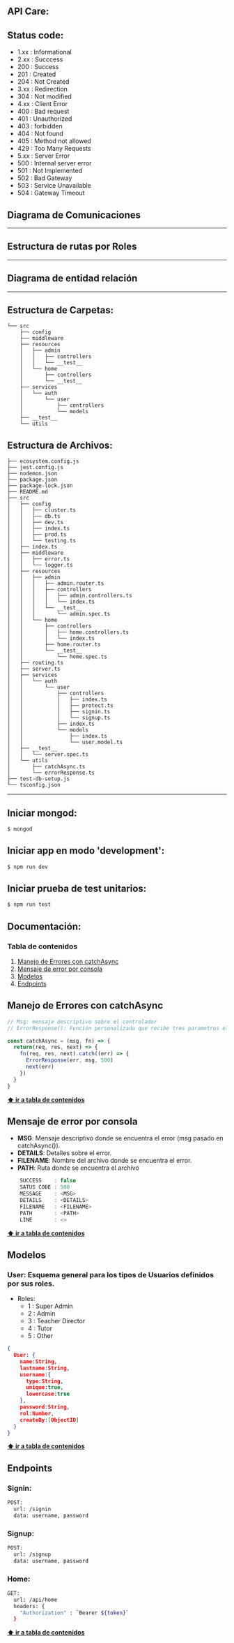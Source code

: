 ## API Care: 
## Status code:

* 1.xx : Informational
* 2.xx : Succcess
* 200 : Success
* 201 : Created
* 204 : Not Created
* 3.xx : Redirection
* 304 : Not modified
* 4.xx : Client Error
* 400 : Bad request
* 401 : Unauthorized
* 403 : forbidden
* 404 : Not found
* 405 : Method not allowed 
* 429 : Too Many Requests
* 5.xx : Server Error
* 500 : Internal server error
* 501 : Not Implemented
* 502 : Bad Gateway
* 503 : Service Unavailable
* 504 : Gateway Timeout

## Diagrama de Comunicaciones

---
## Estructura de rutas por Roles

---

## Diagrama de entidad relación

---

## Estructura de Carpetas:
```
└── src
    ├── config
    ├── middleware
    ├── resources
    │   ├── admin
    │   │   ├── controllers
    │   │   └── __test__
    │   └── home
    │       ├── controllers
    │       └── __test__
    ├── services
    │   └── auth
    │       └── user
    │           ├── controllers
    │           └── models
    ├── __test__
    └── utils

```

## Estructura de Archivos:
```
├── ecosystem.config.js
├── jest.config.js
├── nodemon.json
├── package.json
├── package-lock.json
├── README.md
├── src
│   ├── config
│   │   ├── cluster.ts
│   │   ├── db.ts
│   │   ├── dev.ts
│   │   ├── index.ts
│   │   ├── prod.ts
│   │   └── testing.ts
│   ├── index.ts
│   ├── middleware
│   │   ├── error.ts
│   │   └── logger.ts
│   ├── resources
│   │   ├── admin
│   │   │   ├── admin.router.ts
│   │   │   ├── controllers
│   │   │   │   ├── admin.controllers.ts
│   │   │   │   └── index.ts
│   │   │   └── __test__
│   │   │       └── admin.spec.ts
│   │   └── home
│   │       ├── controllers
│   │       │   ├── home.controllers.ts
│   │       │   └── index.ts
│   │       ├── home.router.ts
│   │       └── __test__
│   │           └── home.spec.ts
│   ├── routing.ts
│   ├── server.ts
│   ├── services
│   │   └── auth
│   │       └── user
│   │           ├── controllers
│   │           │   ├── index.ts
│   │           │   ├── protect.ts
│   │           │   ├── signin.ts
│   │           │   └── signup.ts
│   │           ├── index.ts
│   │           └── models
│   │               ├── index.ts
│   │               └── user.model.ts
│   ├── __test__
│   │   └── server.spec.ts
│   └── utils
│       ├── catchAsync.ts
│       └── errorResponse.ts
├── test-db-setup.js
└── tsconfig.json
```
---

## Iniciar mongod:
```bash
$ mongod
```
## Iniciar app en modo 'development':
```bash
$ npm run dev
```

## Iniciar prueba de test unitarios:
```bash
$ npm run test
```
## Documentación:

### Tabla de contenidos
1. [Manejo de Errores con catchAsync](#manejo-de-errores-con-catchAsync)
1. [Mensaje de error por consola](#mensaje-de-error-por-consola)
1. [Modelos ](#modelos)
1. [Endpoints](#endpoints)


## Manejo de Errores con catchAsync
```js
// Msg: mensaje descriptivo sobre el controlador
// ErrorResponse(): Función personalizada que recibe tres parametros el cual captura el error.

const catchAsync = (msg, fn) => {
  return(req, res, next) => {
    fn(req, res, next).catch((err) => {
      ErrorResponse(err, msg, 500)
      next(err)
    })
  }
}
```
**[⬆ ir a tabla de contenidos](#tabla-de-contenidos)**

## Mensaje de error por consola
* **MSG**: Mensaje descriptivo donde se encuentra el error (msg pasado en catchAsync()).
* **DETAILS**: Detalles sobre el error.
* **FILENAME**: Nombre del archivo donde se encuentra el error.
* **PATH**: Ruta donde se encuentra el archivo

```js
    SUCCESS    : false
    SATUS CODE : 500
    MESSAGE    : <MSG>
    DETAILS    : <DETAILS>
    FILENAME   : <FILENAME>
    PATH       : <PATH>
    LINE       : <>

```
**[⬆ ir a tabla de contenidos](#tabla-de-contenidos)**

## Modelos
### User: Esquema general para los tipos de Usuarios definidos por sus roles.
* Roles: 
  - 1 : Super Admin
  - 2 : Admin
  - 3 : Teacher Director
  - 4 : Tutor
  - 5 : Other

```json
{
  User: {
    name:String,
    lastname:String,
    username:{
      type:String,
      unique:true,
      lowercase:true
    },
    password:String,
    rol:Number,
    createBy:[ObjectID]
  }
}
```
**[⬆ ir a tabla de contenidos](#tabla-de-contenidos)**

## Endpoints

### Signin:
```bash
POST:
  url: /signin
  data: username, password
```

### Signup:
```bash
POST:
  url: /signup
  data: username, password
```

### Home:
```bash
GET:
  url: /api/home
  headers: {
    "Authorization" : `Bearer ${token}`
  }
```
**[⬆ ir a tabla de contenidos](#tabla-de-contenidos)**